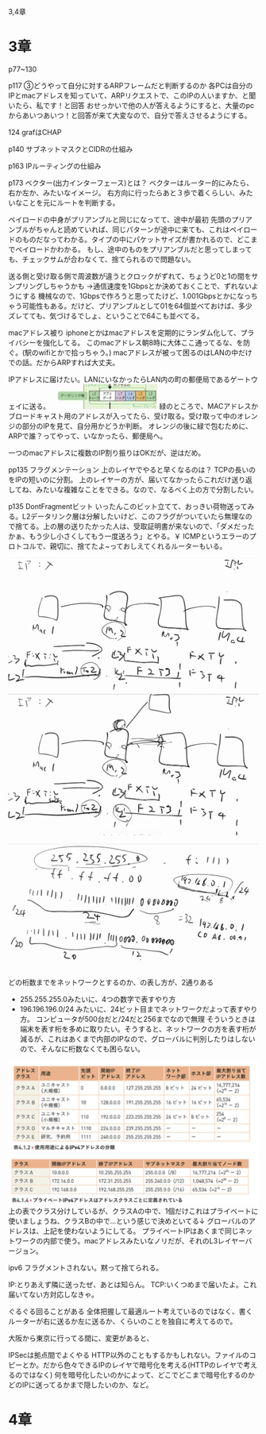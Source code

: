 3,4章



# 3章
p77~130

p117
③どうやって自分に対するARPフレームだと判断するのか
各PCは自分のIPとmacアドレスを知っていて、ARPリクエストで、このIPの人いますか、と聞いたら、私です！と回答
おせっかいで他の人が答えるようにすると、大量のpcからあいつあいつ！と回答が来て大変なので、自分で答えさせるようにする。



124 grafはCHAP


p140
サブネットマスクとCIDRの仕組み


p163 
IPルーティングの仕組み



p173
ベクター(出力インターフェース)とは？
ベクターはルーター的にみたら、右か左か、みたいなイメージ。
右方向に行ったらあと３歩で着くらしい、みたいなことを元にルートを判断する。


ペイロードの中身がプリアンブルと同じになってて、途中が最初
先頭のプリアンブルがちゃんと読めていれば、同じパターンが途中に来ても、これはペイロードのものだなってわかる。タイプの中にパケットサイズが書かれるので、どこまでペイロードかわかる。
もし、途中のものをプリアンブルだと思ってしまっても、チェックサムが合わなくて、捨てられるので問題ない。



送る側と受け取る側で周波数が違うとクロックがずれて、ちょうど0と1の間をサンプリングしちゃうかも
→通信速度を1Gbpsとか決めておくことで、ずれないようにする
機械なので、1Gbpsで作ろうと思ってたけど、1.001Gbpsとかになっちゃう可能性もある。だけど、プリアンブルとして01を64個並べておけば、多少ズレてても、気づけるでしょ、ということで64こも並べてる。


macアドレス被り
iphoneとかはmacアドレスを定期的にランダム化して、プライバシーを強化してる。
このmacアドレス朝8時に大体ここ通ってるな、を防ぐ。(駅のwifiとかで拾っちゃう。)
macアドレスが被って困るのはLANの中だけでの話。だからARPすれば大丈夫。


IPアドレスに届けたい。LANにいなかったらLAN内の町の郵便局であるゲートウェイに送る。
![alt text](image.png)
緑のところで、MACアドレスかブロードキャスト用のアドレスが入ってたら、受け取る。受け取って中のオレンジの部分のIPを見て、自分用かどうか判断。
オレンジの後に緑で包むために、ARPで誰？ってやって、いなかったら、郵便局へ。


一つのmacアドレスに複数のIP割り振りはOKだが、逆はだめ。


pp135
フラグメンテーション
上のレイヤでやると早くなるのは？
TCPの長いのをIPの短いのに分割。
上のレイヤーの方が、届いてなかったらこれだけ送り返してね、みたいな複雑なことをできる。なので、なるべく上の方で分割したい。

p135
DontFragmentビット
いったんこのビット立てて、おっきい荷物送ってみる。L2データリンク層は分解したいけど、このフラグがついていたら無理なので捨てる。上の層の送りたかった人は、受取証明書が来ないので、「ダメだったかぁ、もう少し小さくしてもう一度送ろう」とやる。￥
ICMPというエラーのプロトコルで、親切に、捨てたよ~っておしえてくれるルーターもいる。


![alt text](image-1.png)
![alt text](image-2.png)

![alt text](image-3.png)

どの桁数までをネットワークとするのか、の表し方が、2通りある
- 255.255.255.0みたいに、4つの数字で表すやり方
- 196.196.196.0/24 みたいに、24ビット目までネットワークだよって表すやり方。
コンピュータが500台だと/24だと256までなので無理
そういうときは端末を表す桁を多めに取りたい。そうすると、ネットワークの方を表す桁が減るが、これはあくまで内部のIPなので、グローバルに判別したりはしないので、そんなに桁数なくても困らない。


![alt text](image-5.png)
![alt text](image-4.png)
上の表でクラス分けしているが、クラスAの中で、1個だけこれはプライベートに使いましょうね、クラスBの中で...という感じで決めといてる↓
グローバルのアドレスは、上記を使わないようにしてる。
プライベートIPはあくまで同じネットワークの内部で使う。macアドレスみたいなノリだが、それのL3レイヤーバージョン。


ipv6
フラグメントされない。黙って捨てられる。

IP:とりあえず隣に送ったぜ、あとは知らん。
TCP:いくつめまで届いたよ。これ届いてない方対応しなきゃ。



ぐるぐる回ることがある
全体把握して最適ルート考えているのではなく、書くルーターが右に送るか左に送るか、くらいのことを独自に考えてるので。



大阪から東京に行ってる間に、変更があると、

IPSecは拠点間でよくやる
HTTP以外のこともするかもしれない。ファイルのコピーとか。だから色々できるIPのレイヤで暗号化を考える(HTTPのレイヤで考えるのではなく)
何を暗号化したいのかによって、どこでどこまで暗号化するのか
どのIPに送ってるかまで隠したいのか、など。



# 4章
